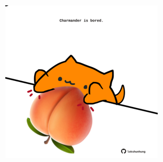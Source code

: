 <!-- built at 15/05/2023, 24:01:17 UTC -->
<p align="center">
  <img width="500" height="500" src="./ReadmeImage.svg">
</p>

